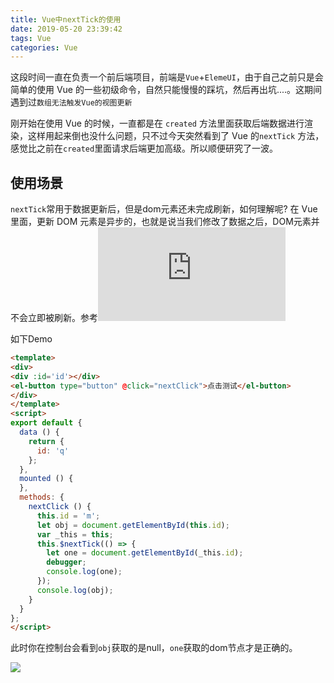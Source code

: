 ```yaml
---
title: Vue中nextTick的使用
date: 2019-05-20 23:39:42
tags: Vue
categories: Vue
---
```


这段时间一直在负责一个前后端项目，前端是`Vue`+`ElemeUI`，由于自己之前只是会简单的使用 Vue 的一些初级命令，自然只能慢慢的踩坑，然后再出坑....。这期间遇到过`数组无法触发Vue的视图更新`

刚开始在使用 Vue 的时候，一直都是在 `created` 方法里面获取后端数据进行渲染，这样用起来倒也没什么问题，只不过今天突然看到了 Vue 的`nextTick` 方法，感觉比之前在`created`里面请求后端更加高级。所以顺便研究了一波。

## 使用场景
`nextTick`常用于数据更新后，但是dom元素还未完成刷新，如何理解呢? 在 Vue 里面，更新 DOM 元素是异步的，也就是说当我们修改了数据之后，DOM元素并不会立即被刷新。参考![深入响应式原理](https://cn.vuejs.org/v2/guide/reactivity.html#%E5%BC%82%E6%AD%A5%E6%9B%B4%E6%96%B0%E9%98%9F%E5%88%97)

如下Demo
```html
<template>
<div>
<div :id='id'></div>
<el-button type="button" @click="nextClick">点击测试</el-button>
</div>
</template>
<script>
export default {
  data () {
    return {
      id: 'q'
    };
  },
  mounted () {
  },
  methods: {
    nextClick () {
      this.id = 'm';
      let obj = document.getElementById(this.id);
      var _this = this;
      this.$nextTick(() => {
        let one = document.getElementById(_this.id);
        debugger;
        console.log(one);
      });
      console.log(obj);
    }
  }
};
</script>
```
此时你在控制台会看到`obj`获取的是null，`one`获取的dom节点才是正确的。


![](https://stackoverflow.com/questions/47634258/what-is-nexttick-or-what-does-it-do-in-vuejs)